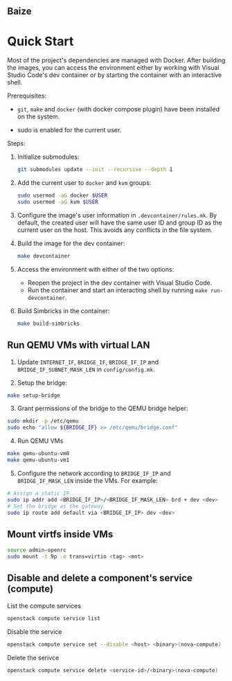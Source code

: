 Baize
-----

Quick Start
===========

Most of the project's dependencies are managed with Docker.
After building the images, you can access the environment either by working with Visual Studio Code's dev container or by starting the container with an interactive shell.

Prerequisites:

- `git`, `make` and `docker` (with docker compose plugin) have been installed on the system.

- sudo is enabled for the current user.

Steps:

1. Initialize submodules:
    ```bash
    git submodules update --init --recursive --depth 1
    ```

2. Add the current user to `docker` and `kvm` groups:
    ```bash
    sudo usermod -aG docker $USER
    sudo usermod -aG kvm $USER
    ```

3. Configure the image's user information in `.devcontainer/rules.mk`. By default, the created user will have the same user ID and group ID as the current user on the host. This avoids any conflicts in the file system. 

4. Build the image for the dev container:
    ```bash
    make devcontainer
    ```

5. Access the environment with either of the two options:
    - Reopen the project in the dev container with Visual Studio Code.
    - Run the container and start an interacting shell by running `make run-devcontainer`. 

6. Build Simbricks in the container:
    ```bash
    make build-simbricks
    ```

Run QEMU VMs with virtual LAN
--------------------------------

1. Update `INTERNET_IF`, `BRIDGE_IF`, `BRIDGE_IF_IP` and `BRIDGE_IF_SUBNET_MASK_LEN` in `config/config.mk`.

2. Setup the bridge:
```bash
make setup-bridge
```

3. Grant permissions of the bridge to the QEMU bridge helper:
```bash
sudo mkdir -p /etc/qemu
sudo echo "allow ${BRIDGE_IF} >> /etc/qemu/bridge.conf"
```

4. Run QEMU VMs
```bash
make qemu-ubuntu-vm0
make qemu-ubuntu-vm1
```

5. Configure the network according to `BRIDGE_IF_IP` and `BRIDGE_IF_MASK_LEN` inside the VMs. For example:
```bash
# Assign a static IP
sudo ip addr add <BRIDGE_IF_IP>/<BRIDGE_IF_MASK_LEN> brd + dev <dev>
# Set the bridge as the gateway
sudo ip route add default via <BRIDGE_IF_IP> dev <dev>
```

Mount virtfs inside VMs
-----------------------

```bash
source admin-openrc
sudo mount -t 9p -o trans=virtio <tag> <mnt>
```

Disable and delete a component's service (compute)
--------------------------------------------------

List the compute services
```bash
openstack compute service list
```

Disable the service
```bash
openstack compute service set --disable <host> <binary>(nova-compute)
```

Delete the serivce
```bash
openstack compute service delete <service-id>/<binary>(nova-compute)
```
